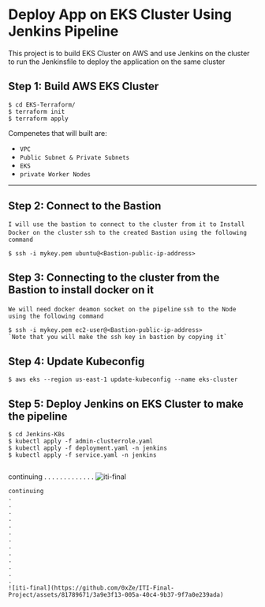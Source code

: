 # Deploy App on EKS Cluster Using Jenkins Pipeline

This project is to build EKS Cluster on AWS and use Jenkins on the cluster to run the Jenkinsfile to deploy the application on the same cluster

## Step 1: Build AWS EKS Cluster

```
$ cd EKS-Terraform/
$ terraform init
$ terraform apply
```
Compenetes that will built are:

- `VPC`
- `Public Subnet & Private Subnets`
-  `EKS`
-  `private Worker Nodes`
---

## Step 2: Connect to the Bastion 
`I will use the bastion to connect to the cluster from it to Install Docker on the cluster`
`ssh to the created Bastion using the following command`

```
$ ssh -i mykey.pem ubuntu@<Bastion-public-ip-address>
```

## Step 3: Connecting to the cluster from the Bastion to install docker on it
`We will need docker deamon socket on the pipeline`
`ssh to the Node using the following command`

```
$ ssh -i mykey.pem ec2-user@<Bastion-public-ip-address>
`Note that you will make the ssh key in bastion by copying it`
```

## Step 4: Update Kubeconfig

```
$ aws eks --region us-east-1 update-kubeconfig --name eks-cluster
```

## Step 5: Deploy Jenkins on EKS Cluster to make the pipeline

```
$ cd Jenkins-K8s
$ kubectl apply -f admin-clusterrole.yaml
$ kubectl apply -f deployment.yaml -n jenkins
$ kubectl apply -f service.yaml -n jenkins
```

```

```
continuing
.
.
.
.
.
.
.
.
.
.
.
.
.
![iti-final](https://github.com/0xZe/ITI-Final-Project/assets/81789671/3a9e3f13-005a-40c4-9b37-9f7a0e239ada)
```
continuing
.
.
.
.
.
.
.
.
.
.
.
.
.
![iti-final](https://github.com/0xZe/ITI-Final-Project/assets/81789671/3a9e3f13-005a-40c4-9b37-9f7a0e239ada)

